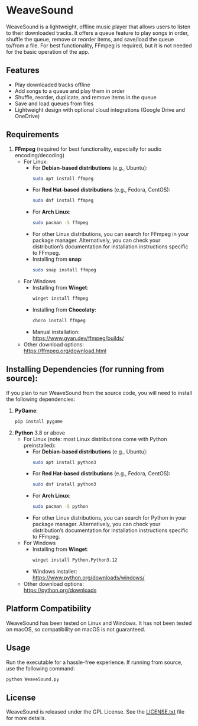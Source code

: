 # WeaveSound

WeaveSound is a lightweight, offline music player that allows users to listen to their downloaded tracks. It offers a queue feature to play songs in order, shuffle the queue, remove or reorder items, and save/load the queue to/from a file. For best functionality, FFmpeg is required, but it is not needed for the basic operation of the app.

## Features
- Play downloaded tracks offline
- Add songs to a queue and play them in order
- Shuffle, reorder, duplicate, and remove items in the queue
- Save and load queues from files
- Lightweight design with optional cloud integrations (Google Drive and OneDrive)

## Requirements
1. **FFmpeg** (required for best functionality, especially for audio encoding/decoding)
    - For Linux:
      - For **Debian-based distributions** (e.g., Ubuntu):
        ```bash
        sudo apt install ffmpeg
      - For **Red Hat-based distributions** (e.g., Fedora, CentOS):
          ```bash
          sudo dnf install ffmpeg
      - For **Arch Linux**:
          ```bash
          sudo pacman -S ffmpeg
      - For other Linux distributions, you can search for FFmpeg in your package manager. Alternatively, you can check your distribution’s documentation for installation instructions specific to FFmpeg.
      - Installing from **snap**:
          ```bash
          sudo snap install ffmpeg
    - For Windows
      - Installing from **Winget**:
          ```bash
          winget install ffmpeg
      - Installing from **Chocolaty**:
          ```bash
          choco install ffmpeg
      - Manual installation:  
          https://www.gyan.dev/ffmpeg/builds/
    - Other download options:  
          https://ffmpeg.org/download.html

## Installing Dependencies (for running from source):
If you plan to run WeaveSound from the source code, you will need to install the following dependencies:

1. **PyGame**:
   ```bash
   pip install pygame
2. **Python** 3.8 or above
   - For Linux (note: most Linux distributions come with Python preinstalled):
     - For **Debian-based distributions** (e.g., Ubuntu):
       ```bash
       sudo apt install python3
      - For **Red Hat-based distributions** (e.g., Fedora, CentOS):
         ```bash
         sudo dnf install python3
     - For **Arch Linux**:
         ```bash
         sudo pacman -S python
     - For other Linux distributions, you can search for Python in your package manager. Alternatively, you can check your distribution’s documentation for installation instructions specific to FFmpeg.
   - For Windows
     - Installing from **Winget**:
         ```bash
         winget install Python.Python3.12
     - Windows installer:  
         https://www.python.org/downloads/windows/
   - Other download options:  
         https://python.org/downloads

## Platform Compatibility
WeaveSound has been tested on Linux and Windows. It has not been tested on macOS, so compatibility on macOS is not guaranteed.

## Usage
Run the executable for a hassle-free experience.
If running from source, use the following command:
```bash
python WeaveSound.py
```
## License
WeaveSound is released under the GPL License. See the [LICENSE.txt](https://github.com/DudenessBoy/WeaveSound/blob/main/LICENSE.txt) file for more details.
